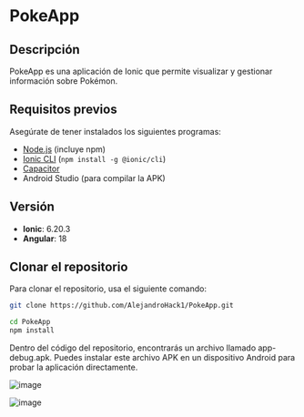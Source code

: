 # PokeApp

## Descripción
PokeApp es una aplicación de Ionic que permite visualizar y gestionar información sobre Pokémon.

## Requisitos previos

Asegúrate de tener instalados los siguientes programas:

- [Node.js](https://nodejs.org/) (incluye npm)
- [Ionic CLI](https://ionicframework.com/docs/cli) (`npm install -g @ionic/cli`)
- [Capacitor](https://capacitorjs.com/docs/getting-started)
- Android Studio (para compilar la APK)

## Versión

- **Ionic**: 6.20.3
- **Angular**: 18
  
## Clonar el repositorio

Para clonar el repositorio, usa el siguiente comando:

```bash
git clone https://github.com/AlejandroHack1/PokeApp.git

cd PokeApp
npm install
```

Dentro del código del repositorio, encontrarás un archivo llamado app-debug.apk. Puedes instalar este archivo APK en un dispositivo Android para probar la aplicación directamente.

![image](https://github.com/user-attachments/assets/c3e1b9c4-7b4e-4c13-a535-c7ca41fa9edd)

![image](https://github.com/user-attachments/assets/913d93cc-c040-4229-89a4-eb958add1f11)


